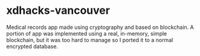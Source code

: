 # xdhacks-vancouver

Medical records app made using cryptography and based on blockchain.
A portion of app was implemented using a real, in-memory, simple blockchain, but it was too hard to manage so I ported it to a normal encrypted database.
